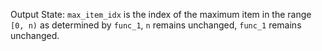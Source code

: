 Output State: `max_item_idx` is the index of the maximum item in the range `[0, n)` as determined by `func_1`, `n` remains unchanged, `func_1` remains unchanged.